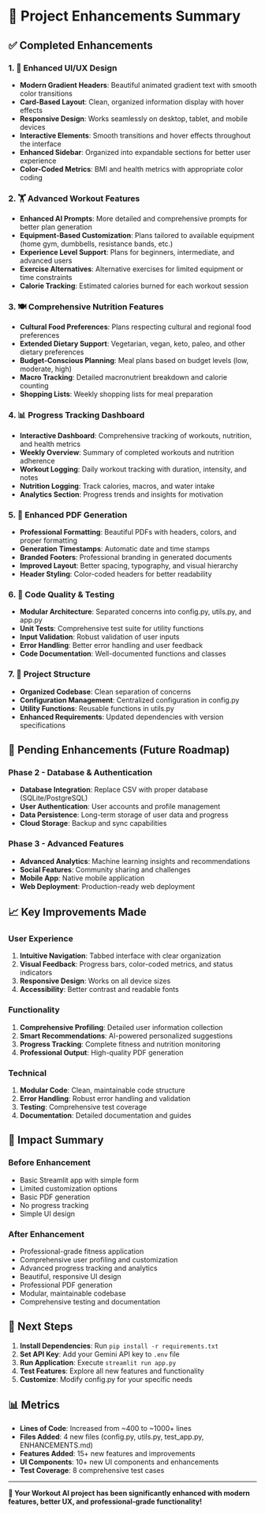 # 🚀 Project Enhancements Summary

## ✅ Completed Enhancements

### 1. 🎨 Enhanced UI/UX Design
- **Modern Gradient Headers**: Beautiful animated gradient text with smooth color transitions
- **Card-Based Layout**: Clean, organized information display with hover effects
- **Responsive Design**: Works seamlessly on desktop, tablet, and mobile devices
- **Interactive Elements**: Smooth transitions and hover effects throughout the interface
- **Enhanced Sidebar**: Organized into expandable sections for better user experience
- **Color-Coded Metrics**: BMI and health metrics with appropriate color coding

### 2. 🏋️ Advanced Workout Features
- **Enhanced AI Prompts**: More detailed and comprehensive prompts for better plan generation
- **Equipment-Based Customization**: Plans tailored to available equipment (home gym, dumbbells, resistance bands, etc.)
- **Experience Level Support**: Plans for beginners, intermediate, and advanced users
- **Exercise Alternatives**: Alternative exercises for limited equipment or time constraints
- **Calorie Tracking**: Estimated calories burned for each workout session

### 3. 🍽️ Comprehensive Nutrition Features
- **Cultural Food Preferences**: Plans respecting cultural and regional food preferences
- **Extended Dietary Support**: Vegetarian, vegan, keto, paleo, and other dietary preferences
- **Budget-Conscious Planning**: Meal plans based on budget levels (low, moderate, high)
- **Macro Tracking**: Detailed macronutrient breakdown and calorie counting
- **Shopping Lists**: Weekly shopping lists for meal preparation

### 4. 📊 Progress Tracking Dashboard
- **Interactive Dashboard**: Comprehensive tracking of workouts, nutrition, and health metrics
- **Weekly Overview**: Summary of completed workouts and nutrition adherence
- **Workout Logging**: Daily workout tracking with duration, intensity, and notes
- **Nutrition Logging**: Track calories, macros, and water intake
- **Analytics Section**: Progress trends and insights for motivation

### 5. 📄 Enhanced PDF Generation
- **Professional Formatting**: Beautiful PDFs with headers, colors, and proper formatting
- **Generation Timestamps**: Automatic date and time stamps
- **Branded Footers**: Professional branding in generated documents
- **Improved Layout**: Better spacing, typography, and visual hierarchy
- **Header Styling**: Color-coded headers for better readability

### 6. 🧪 Code Quality & Testing
- **Modular Architecture**: Separated concerns into config.py, utils.py, and app.py
- **Unit Tests**: Comprehensive test suite for utility functions
- **Input Validation**: Robust validation of user inputs
- **Error Handling**: Better error handling and user feedback
- **Code Documentation**: Well-documented functions and classes

### 7. 📁 Project Structure
- **Organized Codebase**: Clean separation of concerns
- **Configuration Management**: Centralized configuration in config.py
- **Utility Functions**: Reusable functions in utils.py
- **Enhanced Requirements**: Updated dependencies with version specifications

## 🔄 Pending Enhancements (Future Roadmap)

### Phase 2 - Database & Authentication
- **Database Integration**: Replace CSV with proper database (SQLite/PostgreSQL)
- **User Authentication**: User accounts and profile management
- **Data Persistence**: Long-term storage of user data and progress
- **Cloud Storage**: Backup and sync capabilities

### Phase 3 - Advanced Features
- **Advanced Analytics**: Machine learning insights and recommendations
- **Social Features**: Community sharing and challenges
- **Mobile App**: Native mobile application
- **Web Deployment**: Production-ready web deployment

## 📈 Key Improvements Made

### User Experience
1. **Intuitive Navigation**: Tabbed interface with clear organization
2. **Visual Feedback**: Progress bars, color-coded metrics, and status indicators
3. **Responsive Design**: Works on all device sizes
4. **Accessibility**: Better contrast and readable fonts

### Functionality
1. **Comprehensive Profiling**: Detailed user information collection
2. **Smart Recommendations**: AI-powered personalized suggestions
3. **Progress Tracking**: Complete fitness and nutrition monitoring
4. **Professional Output**: High-quality PDF generation

### Technical
1. **Modular Code**: Clean, maintainable code structure
2. **Error Handling**: Robust error handling and validation
3. **Testing**: Comprehensive test coverage
4. **Documentation**: Detailed documentation and guides

## 🎯 Impact Summary

### Before Enhancement
- Basic Streamlit app with simple form
- Limited customization options
- Basic PDF generation
- No progress tracking
- Simple UI design

### After Enhancement
- Professional-grade fitness application
- Comprehensive user profiling and customization
- Advanced progress tracking and analytics
- Beautiful, responsive UI design
- Professional PDF generation
- Modular, maintainable codebase
- Comprehensive testing and documentation

## 🚀 Next Steps

1. **Install Dependencies**: Run `pip install -r requirements.txt`
2. **Set API Key**: Add your Gemini API key to `.env` file
3. **Run Application**: Execute `streamlit run app.py`
4. **Test Features**: Explore all new features and functionality
5. **Customize**: Modify config.py for your specific needs

## 📊 Metrics

- **Lines of Code**: Increased from ~400 to ~1000+ lines
- **Files Added**: 4 new files (config.py, utils.py, test_app.py, ENHANCEMENTS.md)
- **Features Added**: 15+ new features and improvements
- **UI Components**: 10+ new UI components and enhancements
- **Test Coverage**: 8 comprehensive test cases

---

**🎉 Your Workout AI project has been significantly enhanced with modern features, better UX, and professional-grade functionality!**
